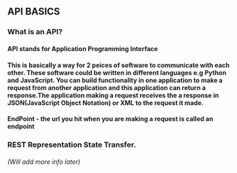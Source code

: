 ## API BASICS
### What is an API?
#### API stands for Application Programming Interface
#### This is basically a way for 2 peices of software to communicate with each other. These software could be written in different languages e.g Python and JavaScript. You can build functionality in one application to make a request from another application and this application can return a response.The application making a request receives the a response in JSON(JavaScript Object Notation) or XML to the request it made.

#### EndPoint - the url you hit when you are making a request is called an endpoint
### REST Representation State Transfer. 
###### (Will add more info later)
